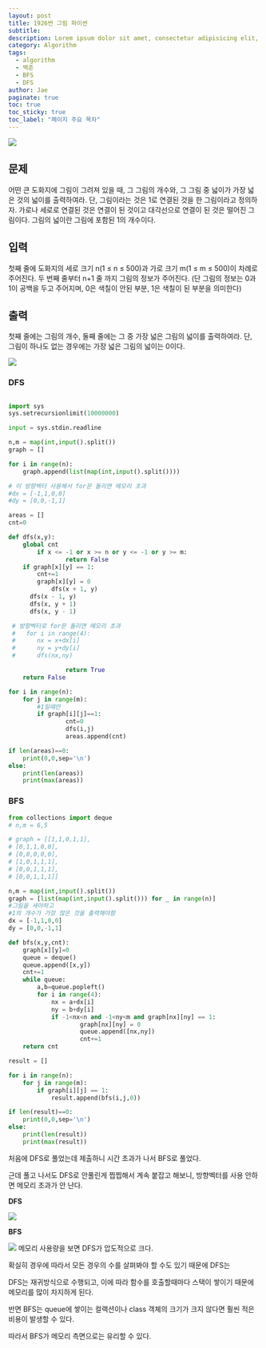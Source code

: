 ```yaml
---
layout: post
title: 1926번 그림 파이썬
subtitle:
description: Lorem ipsum dolor sit amet, consectetur adipisicing elit, sed do eiusmod tempor incididunt ut labore et dolore magna aliqua.
category: Algorithm
tags:
  - algorithm
  - 백준
  - BFS
  - DFS
author: Jae
paginate: true
toc: true
toc_sticky: true
toc_label: "페이지 주요 목차"
---
```


![](https://images.velog.io/images/a87380/post/c842f3a6-4b1e-441f-b3b8-d4949ebed842/image.png)

## 문제

어떤 큰 도화지에 그림이 그려져 있을 때, 그 그림의 개수와, 그 그림 중 넓이가 가장 넓은 것의 넓이를 출력하여라. 단, 그림이라는 것은 1로 연결된 것을 한 그림이라고 정의하자. 가로나 세로로 연결된 것은 연결이 된 것이고 대각선으로 연결이 된 것은 떨어진 그림이다. 그림의 넓이란 그림에 포함된 1의 개수이다.

## 입력

첫째 줄에 도화지의 세로 크기 n(1 ≤ n ≤ 500)과 가로 크기 m(1 ≤ m ≤ 500)이 차례로 주어진다. 두 번째 줄부터 n+1 줄 까지 그림의 정보가 주어진다. (단 그림의 정보는 0과 1이 공백을 두고 주어지며, 0은 색칠이 안된 부분, 1은 색칠이 된 부분을 의미한다)

## 출력

첫째 줄에는 그림의 개수, 둘째 줄에는 그 중 가장 넓은 그림의 넓이를 출력하여라. 단, 그림이 하나도 없는 경우에는 가장 넓은 그림의 넓이는 0이다.

![](https://images.velog.io/images/a87380/post/9f8a8439-fb08-4a0b-a837-d5081190fd46/image.png)

### DFS

```python

import sys
sys.setrecursionlimit(10000000)

input = sys.stdin.readline

n,m = map(int,input().split())
graph = []

for i in range(n):
    graph.append(list(map(int,input().split())))

# 이 방향벡터 사용해서 for문 돌리면 메모리 초과
#dx = [-1,1,0,0]
#dy = [0,0,-1,1]

areas = []
cnt=0

def dfs(x,y):
    global cnt
		if x <= -1 or x >= n or y <= -1 or y >= m:
		        return False
    if graph[x][y] == 1:
	    cnt+=1
	    graph[x][y] = 0
			dfs(x + 1, y)
      dfs(x - 1, y)
      dfs(x, y + 1)
      dfs(x, y - 1)

 # 방향벡터로 for문 돌리면 메모리 초과
 #   for i in range(4):
 #      nx = x+dx[i]
 #      ny = y+dy[i]
 #      dfs(nx,ny)

				return True
    return False

for i in range(n):
    for j in range(m):
        #1일때만
        if graph[i][j]==1:
                cnt=0
                dfs(i,j)
                areas.append(cnt)

if len(areas)==0:
    print(0,0,sep='\n')
else:
    print(len(areas))
    print(max(areas))
```

### BFS

```python
from collections import deque
# n,m = 6,5

# graph = [[1,1,0,1,1],
# [0,1,1,0,0],
# [0,0,0,0,0],
# [1,0,1,1,1],
# [0,0,1,1,1],
# [0,0,1,1,1]]

n,m = map(int,input().split())
graph = [list(map(int,input().split())) for _ in range(n)]
#그림을 세야하고
#1의 개수가 가장 많은 것을 출력해야함
dx = [-1,1,0,0]
dy = [0,0,-1,1]

def bfs(x,y,cnt):
    graph[x][y]=0
    queue = deque()
    queue.append([x,y])
    cnt+=1
    while queue:
        a,b=queue.popleft()
        for i in range(4):
            nx = a+dx[i]
            ny = b+dy[i]
            if -1<nx<n and -1<ny<m and graph[nx][ny] == 1:
                    graph[nx][ny] = 0
                    queue.append([nx,ny])
                    cnt+=1
    return cnt

result = []

for i in range(n):
    for j in range(m):
        if graph[i][j] == 1:
            result.append(bfs(i,j,0))

if len(result)==0:
    print(0,0,sep='\n')
else:
    print(len(result))
    print(max(result))
```

처음에 DFS로 풀었는데 제출하니 시간 초과가 나서 BFS로 풀었다.

근데 풀고 나서도 DFS로 안풀린게 찝찝해서 계속 붙잡고 해보니, 방향벡터를 사용 안하면 메모리 초과가 안 난다.

**DFS**

![](https://images.velog.io/images/a87380/post/4cc1770d-6e6c-48cf-baae-b789b1af9cd2/image.png)

**BFS**

![](https://images.velog.io/images/a87380/post/4b5ebee7-0cc0-4d85-98c0-cb4ae5a23412/image.png)
메모리 사용량을 보면 DFS가 압도적으로 크다.

확실히 경우에 따라서 모든 경우의 수를 살펴봐야 할 수도 있기 때문에 DFS는

DFS는 재귀방식으로 수행되고, 이에 따라 함수를 호출할때마다 스택이 쌓이기 때문에 메모리를 많이 차지하게 된다.

반면 BFS는 queue에 쌓이는 컬랙션이나 class 객체의 크기가 크지 않다면 훨씬 적은 비용이 발생할 수 있다.

따라서 BFS가 메모리 측면으로는 유리할 수 있다.
